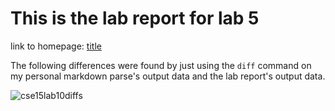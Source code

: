 # This is the lab report for lab 5

  link to homepage: [title](https://yangwestyyy21.github.io/cse15l-lab-reports/index.html)
  
  The following differences were found by just using the ```diff``` command on my personal markdown parse's output data and the lab report's output data. 
  
  ![cse15lab10diffs](https://user-images.githubusercontent.com/33038975/157772217-814ad966-c9c4-47b5-b77d-e0def0bae71d.png)

